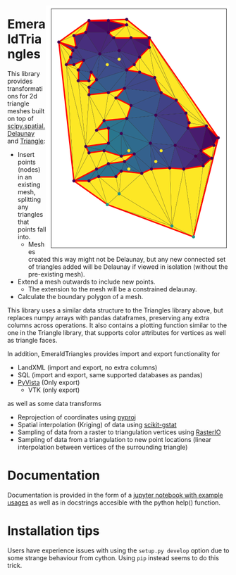 <img src="example.png" align="right"></image>

# EmeraldTriangles

This library provides transformations for 2d triangle meshes built on top
of
[scipy.spatial.Delaunay](https://docs.scipy.org/doc/scipy/reference/generated/scipy.spatial.Delaunay.html)
and [Triangle](https://rufat.be/triangle/):

  * Insert points (nodes) in an existing mesh, splitting any triangles
    that points fall into.
    * Meshes created this way might not be Delaunay, but any new
      connected set of triangles added will be Delaunay if viewed in
      isolation (without the pre-existing mesh).
  * Extend a mesh outwards to include new points.
    * The extension to the mesh will be a constrained delaunay.
  * Calculate the boundary polygon of a mesh.
  
This library uses a similar data structure to the Triangles library
above, but replaces numpy arrays with pandas dataframes, preserving
any extra columns across operations. It also contains a plotting
function similar to the one in the Triangle library, that supports
color attributes for vertices as well as triangle faces.

In addition, EmeraldTriangles provides import and export functionality
for

  * LandXML (import and export, no extra columns)
  * SQL (import and export, same supported databases as pandas)
  * [PyVista](https://docs.pyvista.org/) (Only export)
    * VTK (only export)

as well as some data transforms

  * Reprojection of coordinates using [pyproj](https://pyproj4.github.io/pyproj/stable/)
  * Spatial interpolation (Kriging) of data using [scikit-gstat](https://scikit-gstat.readthedocs.io/)
  * Sampling of data from a raster to triangulation vertices using [RasterIO](https://rasterio.readthedocs.io/en/latest/)
  * Sampling of data from a triangulation to new point locations (linear interpolation between vertices of the surrounding triangle)

# Documentation

Documentation is provided in the form of a [jupyter notebook with
example
usages](https://github.com/EMeraldGeo/EmeraldTriangles/blob/master/Example%20usage.ipynb)
as well as in docstrings accesible with the python help() function.

# Installation tips

Users have experience issues with using the `setup.py develop` option due to some strange behaviour from cython. Using `pip` instead seems to do this trick. 

